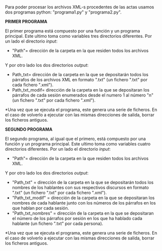 Para poder procesar los archivos XML-s procedentes de las actas usamos dos programas python: &quot;programa1.py&quot; y &quot;programa2.py&quot;.

**PRIMER PROGRAMA**

El primer programa está compuesto por una función y un programa principal. Este ultimo toma como variables tres directorios diferentes. Por un lado el directorio _input_:

- &quot;Path&quot;= dirección de la carpeta en la que residen todos los archivos XML.

Y por otro lado los dos directorios _output_:

- Path\_txt= dirección de la carpeta en la que se depositarán todos los párrafos de los archivos XML en formato &quot;.txt&quot; (un fichero &quot;.txt&quot; por cada fichero &quot;.xml&quot;).
- Path\_txt\_modif= dirección de la carpeta en la que se depositaran los párrafos de cada sesión enumerados desde el numero 1 al número &quot;n&quot; (un fichero &quot;.txt&quot; por cada fichero &quot;.xml&quot;).

\*Una vez que se ejecuta el programa, este genera una serie de ficheros. En el caso de volverlo a ejecutar con las mismas direcciones de salida, borrar los ficheros antiguos.

**SEGUNDO PROGRAMA**

El segundo programa, al igual que el primero, está compuesto por una función y un programa principal. Este ultimo toma como variables cuatro directorios diferentes. Por un lado el directorio _input_:

- &quot;Path&quot;= dirección de la carpeta en la que residen todos los archivos XML.

Y por otro lado los dos directorios _output_:

- &quot;Path\_txt&quot; = dirección de la carpeta en la que se depositarán todos los nombres de los hablantes con sus respectivos discursos en formato &quot;.txt&quot; (un fichero &quot;.txt&quot; por cada fichero &quot;.xml&quot;).
- &quot;Path\_txt\_modif&quot; = dirección de la carpeta en la que se depositaran los nombres de cada hablante junto con los números de los párrafos en los que hablan por cada sesión.
- &quot;Path\_txt\_nombres&quot; = dirección de la carpeta en la que se depositaran el número de los párrafos por sesión en los que ha hablado cada hablante (un fichero &quot;.txt&quot; por cada persona).

\*Una vez que se ejecuta el programa, este genera una serie de ficheros. En el caso de volverlo a ejecutar con las mismas direcciones de salida, borrar los ficheros antiguos.